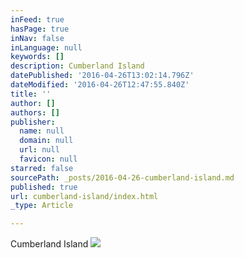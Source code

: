 ```yaml
---
inFeed: true
hasPage: true
inNav: false
inLanguage: null
keywords: []
description: Cumberland Island
datePublished: '2016-04-26T13:02:14.796Z'
dateModified: '2016-04-26T12:47:55.840Z'
title: ''
author: []
authors: []
publisher:
  name: null
  domain: null
  url: null
  favicon: null
starred: false
sourcePath: _posts/2016-04-26-cumberland-island.md
published: true
url: cumberland-island/index.html
_type: Article

---
```

Cumberland Island
![](https://the-grid-user-content.s3-us-west-2.amazonaws.com/2ac0f833-9080-4081-8bb8-07bd7bc8aa33.jpg)